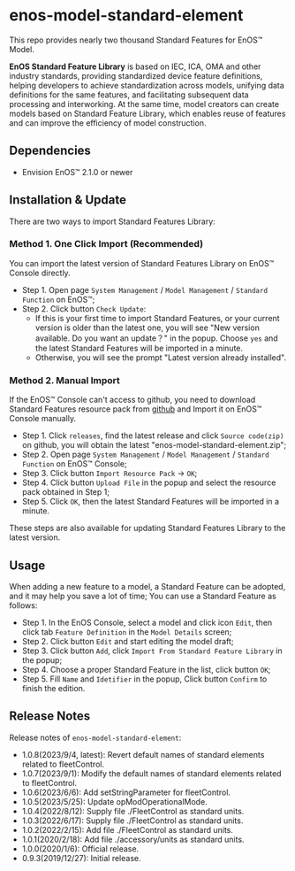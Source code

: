 # enos-model-standard-element

This repo provides nearly two thousand Standard Features for EnOS™ Model. 

<b>EnOS Standard Feature Library</b> is based on IEC, ICA, OMA and other industry standards, providing standardized device feature definitions, helping developers to achieve standardization across models, unifying data definitions for the same features, and facilitating subsequent data processing and interworking. At the same time, model creators can create models based on Standard Feature Library, which enables reuse of features and can improve the efficiency of model construction.

## Dependencies

+ Envision EnOS™ 2.1.0 or newer

## Installation & Update

There are two ways to import Standard Features Library:

### Method 1. One Click Import (Recommended)

You can import the latest version of Standard Features Library on EnOS™ Console directly.

+ Step 1. Open page `System Management` / `Model Management` / `Standard Function` on EnOS™;
+ Step 2. Click button `Check Update`:
  - If this is your first time to import Standard Features, or your current version is older than the latest one, you will see "New version available. Do you want an update？" in the popup.
    Choose `yes` and the latest Standard Features will be imported in a minute.
  - Otherwise, you will see the prompt "Latest version already installed".

### Method 2. Manual Import

If the EnOS™ Console can't access to github, you need to download Standard Features resource pack from [github](https://github.com/EnvisionIot/enos-model-standard-element) and Import it on EnOS™ Console manually.

+ Step 1. Click `releases`, find the latest release and click `Source code(zip)` on github, you will obtain the latest "enos-model-standard-element.zip";
+ Step 2. Open page `System Management` / `Model Management` / `Standard Function` on EnOS™ Console;
+ Step 3. Click button `Import Resource Pack` -> `OK`;
+ Step 4. Click button `Upload File` in the popup and select the resource pack obtained in Step 1;
+ Step 5. Click `OK`, then the latest Standard Features will be imported in a minute.

These steps are also available for updating Standard Features Library to the latest version.

## Usage

When adding a new feature to a model, a Standard Feature can be adopted, and it may help you save a lot of time;
You can use a Standard Feature as follows:

+ Step 1. In the EnOS Console, select a model and click icon `Edit`, then click tab `Feature Definition` in the `Model Details` screen;
+ Step 2. Click button `Edit` and start editing the model draft;
+ Step 3. Click button `Add`, click `Import From Standard Feature Library` in the popup;
+ Step 4. Choose a proper Standard Feature in the list, click button `OK`;
+ Step 5. Fill `Name` and `Idetifier` in the popup, Click button `Confirm` to finish the edition.

## Release Notes

Release notes of `enos-model-standard-element`:

+ 1.0.8(2023/9/4, latest): Revert default names of standard elements related to fleetControl.
+ 1.0.7(2023/9/1): Modify the default names of standard elements related to fleetControl.
+ 1.0.6(2023/6/6): Add setStringParameter for fleetControl.
+ 1.0.5(2023/5/25): Update opModOperationalMode.
+ 1.0.4(2022/8/12): Supply file ./FleetControl as standard units.
+ 1.0.3(2022/6/17): Supply file ./FleetControl as standard units.
+ 1.0.2(2022/2/15): Add file ./FleetControl as standard units.
+ 1.0.1(2020/2/18): Add file ./accessory/units as standard units.
+ 1.0.0(2020/1/6): Official release.
+ 0.9.3(2019/12/27): Initial release.

